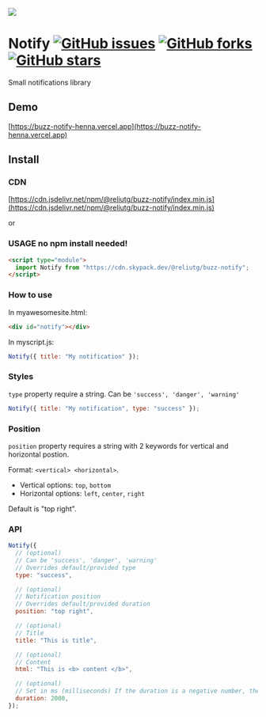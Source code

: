 [![](https://data.jsdelivr.com/v1/package/npm/@reliutg/buzz-notify/badge)](https://www.jsdelivr.com/package/npm/@reliutg/buzz-notify)

# Notify [![GitHub issues](https://img.shields.io/github/issues/eliutgon/buzz-notify)](https://github.com/eliutgon/buzz-notify/issues) [![GitHub forks](https://img.shields.io/github/forks/eliutgon/buzz-notify)](https://github.com/eliutgon/buzz-notify/network) [![GitHub stars](https://img.shields.io/github/stars/eliutgon/buzz-notify)](https://github.com/eliutgon/buzz-notify/stargazers)



Small notifications library

## Demo

[https://buzz-notify-henna.vercel.app](https://buzz-notify-henna.vercel.app)

## Install

### CDN
[https://cdn.jsdelivr.net/npm/@reliutg/buzz-notify/index.min.js](https://cdn.jsdelivr.net/npm/@reliutg/buzz-notify/index.min.js)

or

### USAGE no npm install needed!

```html
<script type="module">
  import Notify from "https://cdn.skypack.dev/@reliutg/buzz-notify";
</script>
```

### How to use

In myawesomesite.html:

```html
<div id="notify"></div>
```

In myscript.js:

```javascript
Notify({ title: "My notification" });
```

### Styles

`type` property require a string. Can be `'success', 'danger', 'warning'`

```javascript
Notify({ title: "My notification", type: "success" });
```

### Position

`position` property requires a string with 2 keywords for vertical and horizontal postion.

Format: `<vertical> <horizontal>`.

- Vertical options: `top`, `bottom`
- Horizontal options: `left`, `center`, `right`

Default is "top right".

### API

```javascript
Notify({
  // (optional)
  // Can be 'success', 'danger', 'warning'
  // Overrides default/provided type
  type: "success",

  // (optional)
  // Notification position
  // Overrides default/provided duration
  position: "top right",

  // (optional)
  // Title
  title: "This is title",

  // (optional)
  // Content
  html: "This is <b> content </b>",

  // (optional)
  // Set in ms (milliseconds) If the duration is a negative number, the notification will not be removed.
  duration: 2000,
});
```
